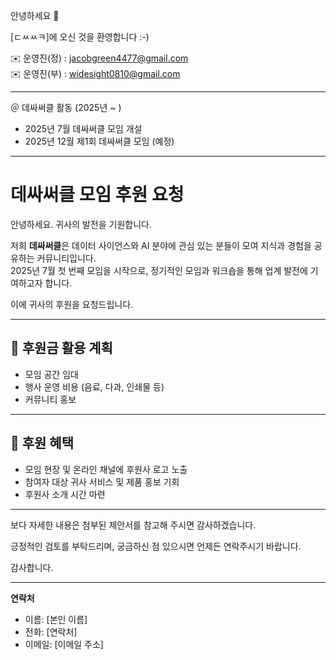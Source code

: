 안녕하세요 👋

[ㄷㅆㅆㅋ]에 오신 것을 환영합니다 :-) <br>

✉️ 운영진(정) : jacobgreen4477@gmail.com <br>
✉️ 운영진(부) : widesight0810@gmail.com <br>

------------------

＠ 데싸써클 활동 (2025년 ~ )

- 2025년 7월 데싸써클 모임 개설 <br>
- 2025년 12월 제1회 데싸써클 모임 (예정) <br>

------------------

# 데싸써클 모임 후원 요청

안녕하세요. 귀사의 발전을 기원합니다.

저희 **데싸써클**은 데이터 사이언스와 AI 분야에 관심 있는 분들이 모여 지식과 경험을 공유하는 커뮤니티입니다.  
2025년 7월 첫 번째 모임을 시작으로, 정기적인 모임과 워크숍을 통해 업계 발전에 기여하고자 합니다.

이에 귀사의 후원을 요청드립니다.

---

## 🎯 후원금 활용 계획
- 모임 공간 임대
- 행사 운영 비용 (음료, 다과, 인쇄물 등)
- 커뮤니티 홍보

---

## 🎯 후원 혜택
- 모임 현장 및 온라인 채널에 후원사 로고 노출
- 참여자 대상 귀사 서비스 및 제품 홍보 기회
- 후원사 소개 시간 마련

---

보다 자세한 내용은 첨부된 제안서를 참고해 주시면 감사하겠습니다.

긍정적인 검토를 부탁드리며, 궁금하신 점 있으시면 언제든 연락주시기 바랍니다.

감사합니다.

---

**연락처**

- 이름: [본인 이름]
- 전화: [연락처]
- 이메일: [이메일 주소]

